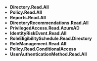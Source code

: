 - **Directory.Read.All**
- **Policy.Read.All**
- **Reports.Read.All**
- **DirectoryRecommendations.Read.All**
- **PrivilegedAccess.Read.AzureAD**
- **IdentityRiskEvent.Read.All**
- **RoleEligibilitySchedule.Read.Directory**
- **RoleManagement.Read.All**
- **Policy.Read.ConditionalAccess**
- **UserAuthenticationMethod.Read.All**
